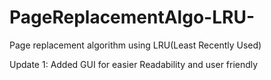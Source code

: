 # PageReplacementAlgo-LRU-
Page replacement algorithm using LRU(Least Recently Used)

Update 1: Added GUI for easier Readability and user friendly
